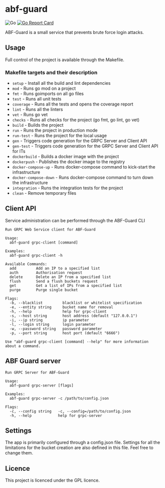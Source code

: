 # abf-guard

![Go](https://github.com/omerkaya1/abf-guard/workflows/Go/badge.svg)
[![Go Report Card](https://goreportcard.com/badge/github.com/omerkaya1/abf-guard)](https://goreportcard.com/report/github.com/omerkaya1/abf-guard)

ABF-Guard is a small service that prevents brute force login attacks.

## Usage
Full control of the project is available through the Makefile.

### Makefile targets and their description
- `setup`               - Install all the build and lint dependencies
- `mod`                 - Runs go mod on a project
- `fmt`                 - Runs goimports on all go files
- `test`                - Runs all unit tests
- `coverage`            - Runs all the tests and opens the coverage report
- `lint`                - Runs all the linters
- `vet`                 - Runs go vet
- `checks`              - Runs all checks for the project (go fmt, go lint, go vet)
- `build`               - Builds the project
- `run`                 - Runs the project in production mode
- `run-test`            - Runs the project for the local usage
- `gen`                 - Triggers code generation for the GRPC Server and Client API
- `gen-test`            - Triggers code generation for the GRPC Server and Client API for ITs
- `dockerbuild`         - Builds a docker image with the project
- `dockerpush`          - Publishes the docker image to the registry
- `docker-compose-up`   - Runs docker-compose command to kick-start the infrastructure
- `docker-compose-down` - Runs docker-compose command to turn down the infrastructure
- `integration`         - Runs the integration tests for the project
- `clean`               - Remove temporary files

## Client API
Service administration can be performed through the ABF-Guard CLI 
```
Run GRPC Web Service client for ABF-Guard

Usage:
  abf-guard grpc-client [command]

Examples:
  abf-guard grpc-client -h

Available Commands:
  add         Add an IP to a specified list
  auth        Authorisation request
  delete      Delete an IP from a specified list
  flush       Send a flush buckets request
  get         Get a list of IPs from a specified list
  purge       Purge single bucket

Flags:
  -b, --blacklist         blacklist or whitelist specification
  -e, --entity string     bucket name for removal
  -h, --help              help for grpc-client
  -s, --host string       host address (default "127.0.0.1")
  -i, --ip string         ip parameter
  -l, --login string      login parameter
  -w, --password string   password parameter
  -p, --port string       host port (default "6666")

Use "abf-guard grpc-client [command] --help" for more information about a command.
```

## ABF Guard server
```
Run GRPC Server for ABF-Guard

Usage:
  abf-guard grpc-server [flags]

Examples:
  abf-guard grpc-server -c /path/to/config.json

Flags:
  -c, --config string   -c, --config=/path/to/config.json
  -h, --help            help for grpc-server
```

## Settings
The app is primarily configured through a config.json file.
Settings for all the limitations for the bucket creation are also defined in this file.
Feel free to change them.

## Licence
This project is licenced under the GPL licence.
